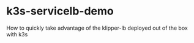 # k3s-servicelb-demo
How to quickly take advantage of the klipper-lb deployed out of the box with k3s
